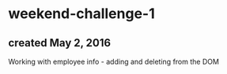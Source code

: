 # weekend-challenge-1
## created May 2, 2016
Working with employee info - adding and deleting from the DOM
